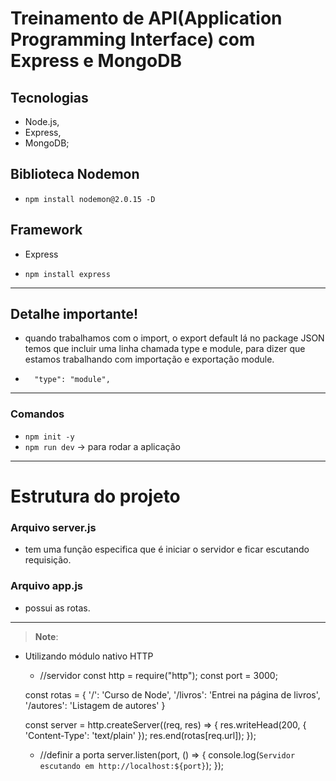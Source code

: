 #  Treinamento de API(Application Programming Interface) com Express e MongoDB

## Tecnologias

- Node.js,
- Express,
- MongoDB;

## Biblioteca Nodemon

- `npm install nodemon@2.0.15 -D`

## Framework

- Express

- `npm install express`

<hr>

## Detalhe importante!
- quando trabalhamos com o import, o export default lá no package JSON temos que incluir uma linha chamada type e module, para dizer que estamos trabalhando com importação e exportação module.

- `  "type": "module",`

<hr>

### Comandos

- `npm init -y`
- `npm run dev` -> para rodar a aplicação

<hr>

# Estrutura do projeto 

### Arquivo server.js

- tem uma função especifica que é iniciar o servidor e ficar escutando requisição.

### Arquivo app.js

- possui as rotas.









<hr>

>**Note**:
- Utilizando módulo nativo HTTP
    
    - //servidor
    const http = require("http");
    const port = 3000;

    const rotas = {
        '/': 'Curso de Node',
        '/livros': 'Entrei na página de livros',
        '/autores': 'Listagem de autores'
    }

    const server = http.createServer((req, res) => {
        res.writeHead(200, { 'Content-Type': 'text/plain' });
        res.end(rotas[req.url]);
    });

    - //definir a porta
    server.listen(port, () => {
        console.log(`Servidor escutando em http://localhost:${port}`);
    });
    

